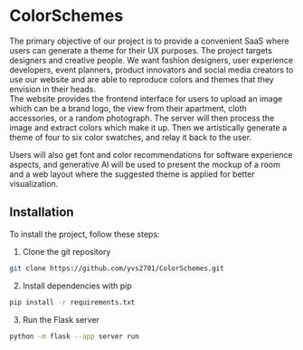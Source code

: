 # ColorSchemes
The primary objective of our project is to provide a convenient SaaS where users can generate a theme for their UX purposes. The project targets designers and creative people. We want fashion designers, user experience developers, event planners, product innovators and social media creators to use our website and are able to reproduce colors and themes that they envision in their heads.\
The website provides the frontend interface for users to upload an image which can be a brand logo, the view from their apartment, cloth accessories, or a random photograph. The server will then process the image and extract colors which make it up. Then we artistically generate a theme of four to six color swatches, and relay it back to the user.

Users will also get font and color recommendations for software experience aspects, and generative AI will be used to present the mockup of a room and a web layout where the suggested theme is applied for better visualization.

## Installation
To install the project, follow these steps:
1. Clone the git repository
```bash
git clone https://github.com/yvs2701/ColorSchemes.git
```

2. Install dependencies with pip
```bash
pip install -r requirements.txt
```

3. Run the Flask server
```bash
python -m flask --app server run
```
